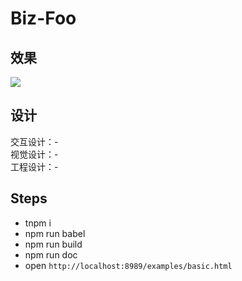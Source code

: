 # Biz-Foo

## 效果
![](https://cdn-pri.yuque.com/lark/0/2018/png/15078/1528796607144-4fc1208b-e2ca-4662-9ba2-f81ee94a409b.png)

## 设计
交互设计：-   
视觉设计：-   
工程设计：-   

## Steps
- tnpm i
- npm run babel
- npm run build
- npm run doc
- open `http://localhost:8989/examples/basic.html`